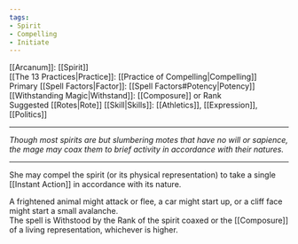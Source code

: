 ```yaml
---
tags:
- Spirit
- Compelling
- Initiate
---
```


[[Arcanum]]: [[Spirit]]\
[[The 13 Practices|Practice]]: [[Practice of Compelling|Compelling]]\
Primary [[Spell Factors|Factor]]: [[Spell Factors#Potency|Potency]]\
[[Withstanding Magic|Withstand]]: [[Composure]] or Rank\
Suggested [[Rotes|Rote]] [[Skill|Skills]]: [[Athletics]], [[Expression]], [[Politics]]

---

_Though most spirits are but slumbering motes that have no will or sapience, the mage may coax them to brief activity in accordance with their natures._

---

She may compel the spirit (or its physical representation) to take a single [[Instant Action]] in accordance with its nature.

A frightened animal might attack or flee, a car might start up, or a cliff face might start a small avalanche.\
The spell is Withstood by the Rank of the spirit coaxed or the [[Composure]] of a living representation, whichever is higher.